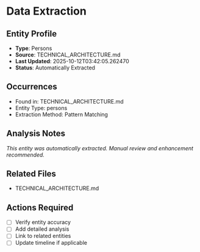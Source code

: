 # Data Extraction

## Entity Profile
- **Type**: Persons
- **Source**: TECHNICAL_ARCHITECTURE.md
- **Last Updated**: 2025-10-12T03:42:05.262470
- **Status**: Automatically Extracted

## Occurrences
- Found in: TECHNICAL_ARCHITECTURE.md
- Entity Type: persons
- Extraction Method: Pattern Matching

## Analysis Notes
*This entity was automatically extracted. Manual review and enhancement recommended.*

## Related Files
- TECHNICAL_ARCHITECTURE.md

## Actions Required
- [ ] Verify entity accuracy
- [ ] Add detailed analysis
- [ ] Link to related entities
- [ ] Update timeline if applicable
